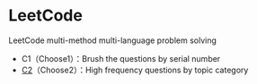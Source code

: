 # LeetCode
LeetCode multi-method multi-language problem solving

- C1（Choose1）：Brush the questions by serial number
- [C2]()（Choose2）：High frequency questions by topic category

